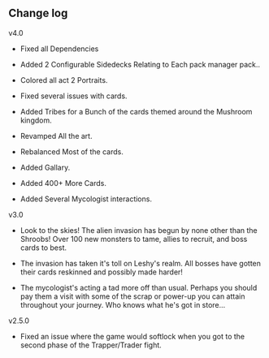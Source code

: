 ## Change log

v4.0

- Fixed all Dependencies

- Added 2 Configurable Sidedecks Relating to Each pack manager pack..

- Colored all act 2 Portraits.

- Fixed several issues with cards.

- Added Tribes for a Bunch of the cards themed around the Mushroom kingdom.

- Revamped All the art.

- Rebalanced Most of the cards.

- Added Gallary.

- Added 400+ More Cards.

- Added Several Mycologist interactions.

v3.0

- Look to the skies! The alien invasion has begun by none other than the Shroobs! Over 100 new monsters to tame, allies to recruit, and boss cards to best.

- The invasion has taken it's toll on Leshy's realm. All bosses have gotten their cards reskinned and possibly made harder!

- The mycologist's acting a tad more off than usual. Perhaps you should pay them a visit with some of the scrap or power-up you can attain throughout your journey. Who knows what he's got in store...

v2.5.0

- Fixed an issue where the game would softlock when you got to the second phase of the Trapper/Trader fight.